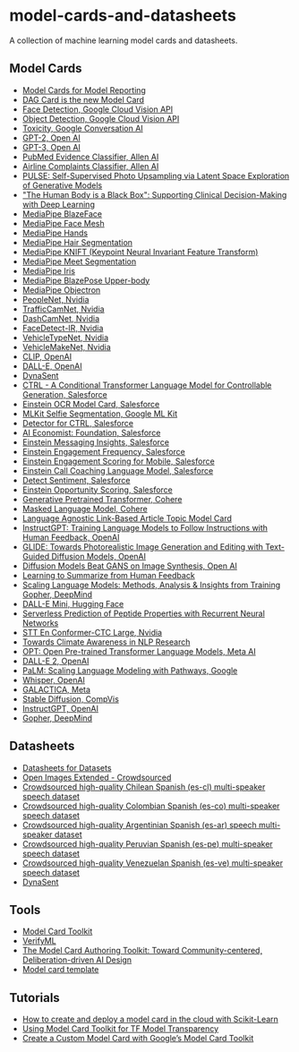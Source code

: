 # model-cards-and-datasheets
A collection of machine learning model cards and datasheets.

## Model Cards
* [Model Cards for Model Reporting][1]
* [DAG Card is the new Model Card][54]
* [Face Detection, Google Cloud Vision API][2]
* [Object Detection, Google Cloud Vision API][3]
* [Toxicity, Google Conversation AI][4]
* [GPT-2, Open AI][5]
* [GPT-3, Open AI][39]
* [PubMed Evidence Classifier, Allen AI][6]
* [Airline Complaints Classifier, Allen AI][7]
* [PULSE: Self-Supervised Photo Upsampling via Latent Space Exploration of Generative Models][10]
* ["The Human Body is a Black Box": Supporting Clinical Decision-Making with Deep Learning][11]
* [MediaPipe BlazeFace][12]
* [MediaPipe Face Mesh][13]
* [MediaPipe Hands][14]
* [MediaPipe Hair Segmentation][15]
* [MediaPipe KNIFT (Keypoint Neural Invariant Feature Transform)][16]
* [MediaPipe Meet Segmentation][31]
* [MediaPipe Iris][32]
* [MediaPipe BlazePose Upper-body][33]
* [MediaPipe Objectron][34]
* [PeopleNet, Nvidia][23]
* [TrafficCamNet, Nvidia][24]
* [DashCamNet, Nvidia][25]
* [FaceDetect-IR, Nvidia][26]
* [VehicleTypeNet, Nvidia][27]
* [VehicleMakeNet, Nvidia][28]
* [CLIP, OpenAI][35]
* [DALL-E, OpenAI][36]
* [DynaSent][37]
* [CTRL - A Conditional Transformer Language Model for Controllable Generation, Salesforce][40]
* [Einstein OCR Model Card, Salesforce][41]
* [MLKit Selfie Segmentation, Google ML Kit][42]
* [Detector for CTRL, Salesforce][43]
* [AI Economist: Foundation, Salesforce][44]
* [Einstein Messaging Insights, Salesforce][45]
* [Einstein Engagement Frequency, Salesforce][46]
* [Einstein Engagement Scoring for Mobile, Salesforce][47]
* [Einstein Call Coaching Language Model, Salesforce][48]
* [Detect Sentiment, Salesforce][49]
* [Einstein Opportunity Scoring, Salesforce][50]
* [Generative Pretrained Transformer, Cohere][51]
* [Masked Language Model, Cohere][52]
* [Language Agnostic Link-Based Article Topic Model Card][55]
* [InstructGPT: Training Language Models to Follow Instructions with Human Feedback, OpenAI][56]
* [GLIDE: Towards Photorealistic Image Generation and Editing with Text-Guided Diffusion Models, OpenAI][57]
* [Diffusion Models Beat GANS on Image Synthesis, Open AI][58]
* [Learning to Summarize from Human Feedback][59]
* [Scaling Language Models: Methods, Analysis & Insights from Training Gopher, DeepMind][60]
* [DALL-E Mini, Hugging Face][62]
* [Serverless Prediction of Peptide Properties with Recurrent Neural Networks][63]
* [STT En Conformer-CTC Large, Nvidia][64]
* [Towards Climate Awareness in NLP Research][65]
* [OPT: Open Pre-trained Transformer Language Models, Meta AI][66]
* [DALL-E 2, OpenAI][67]
* [PaLM: Scaling Language Modeling with Pathways, Google][68]
* [Whisper, OpenAI][70]
* [GALACTICA, Meta][71]
* [Stable Diffusion, CompVis][72]
* [InstructGPT, OpenAI][73]
* [Gopher, DeepMind][75]

## Datasheets
* [Datasheets for Datasets][8]
* [Open Images Extended - Crowdsourced][9]
* [Crowdsourced high-quality Chilean Spanish (es-cl) multi-speaker speech dataset][18]
* [Crowdsourced high-quality Colombian Spanish (es-co) multi-speaker speech dataset][19]
* [Crowdsourced high-quality Argentinian Spanish (es-ar) speech multi-speaker dataset][20]
* [Crowdsourced high-quality Peruvian Spanish (es-pe) multi-speaker speech dataset][21]
* [Crowdsourced high-quality Venezuelan Spanish (es-ve) multi-speaker speech dataset][22]
* [DynaSent][38]

## Tools
* [Model Card Toolkit][17]
* [VerifyML][53]
* [The Model Card Authoring Toolkit: Toward Community-centered, Deliberation-driven AI Design][69]
* [Model card template][74]

## Tutorials
* [How to create and deploy a model card in the cloud with Scikit-Learn][29]
* [Using Model Card Toolkit for TF Model Transparency][30]
* [Create a Custom Model Card with Google’s Model Card Toolkit][61]

[1]: https://arxiv.org/abs/1810.03993
[2]: https://modelcards.withgoogle.com/face-detection
[3]: https://modelcards.withgoogle.com/object-detection
[4]: https://github.com/conversationai/perspectiveapi/blob/main/model-cards/English/toxicity.md
[5]: https://github.com/openai/gpt-2/blob/master/model_card.md
[6]: https://autocat.apps.allenai.org/?uid=35706625-67f6-45e5-933b-d40c4c753a17
[7]: https://autocat.apps.allenai.org/?uid=df78e70e-89a5-40d9-8951-36eff7642dac
[8]: https://arxiv.org/abs/1803.09010
[9]: https://research.google/static/documents/datasets/open-images-extended-crowdsourced.pdf
[10]: https://drive.google.com/file/d/1fV7FsmunjDuRrsn4KYf2Efwp0FNBtcR4/view
[11]: https://arxiv.org/ftp/arxiv/papers/1911/1911.08089.pdf
[12]: https://drive.google.com/file/d/1f39lSzU5Oq-j_OXgS67KfN5wNsoeAZ4V/view
[13]: https://drive.google.com/file/d/1VFC_wIpw4O7xBOiTgUldl79d9LA-LsnA/view
[14]: https://drive.google.com/file/d/14pjkgLl3t3jiTiCFuvWGB-uAX_aVZOS5/view
[15]: https://drive.google.com/file/d/1lPwJ8BD_-3UUor4LayQ0xpa_RIC_hoRh/view
[16]: https://drive.google.com/file/d/1RCdA83a8JDV3ZPS-mtpsV8mTj3r0F9s-/view
[17]: https://github.com/tensorflow/model-card-toolkit
[18]: https://research.google/tools/datasets/chilean-spanish-tts/
[19]: https://research.google/tools/datasets/colombian-spanish-tts/
[20]: https://research.google/tools/datasets/argentinian-spanish-tts/
[21]: https://research.google/tools/datasets/peruvian-spanish-tts/
[22]: https://research.google/tools/datasets/venezuelan-spanish-tts/
[23]: https://catalog.ngc.nvidia.com/orgs/nvidia/teams/tao/models/peoplenet
[24]: https://catalog.ngc.nvidia.com/orgs/nvidia/teams/tao/models/trafficcamnet
[25]: https://catalog.ngc.nvidia.com/orgs/nvidia/teams/tao/models/dashcamnet
[26]: https://catalog.ngc.nvidia.com/orgs/nvidia/teams/tao/models/facedetectir
[27]: https://catalog.ngc.nvidia.com/orgs/nvidia/teams/tao/models/vehicletypenet
[28]: https://catalog.ngc.nvidia.com/orgs/nvidia/teams/tao/models/vehiclemakenet
[29]: https://cloud.google.com/blog/products/ai-machine-learning/create-a-model-card-with-scikit-learn
[30]: https://blog.tensorflow.org/2020/11/using-model-card-toolkit-for-tf-model-transparency.html
[31]: https://drive.google.com/file/d/1WvHxUONoATFJ9JpSgAF7dU_F5V58HItS/view
[32]: https://drive.google.com/file/d/1bsWbokp9AklH2ANjCfmjqEzzxO1CNbMu/view
[33]: https://drive.google.com/file/d/1tW-O4wE0SsluKNE7TLfRUgCxVFopwa1k/view
[34]: https://drive.google.com/file/d/1CMhN7Npdq0Dt2j0_z69mai2-m7oUTRKF/view
[35]: https://github.com/openai/CLIP/blob/main/model-card.md
[36]: https://github.com/openai/DALL-E/blob/master/model_card.md
[37]: https://github.com/cgpotts/dynasent/blob/main/dynasent_modelcard.md
[38]: https://github.com/cgpotts/dynasent/blob/main/dynasent_datasheet.md
[39]: https://github.com/openai/gpt-3/blob/master/model-card.md
[40]: https://github.com/salesforce/ctrl/blob/master/ModelCard.pdf
[41]: https://metamind.readme.io/docs/einstein-ocr-model-card
[42]: https://developers.google.com/ml-kit/images/vision/selfie-segmentation/selfie-model-card.pdf
[43]: https://github.com/salesforce/ctrl-detector/blob/master/ModelCard.pdf
[44]: https://github.com/salesforce/ai-economist/blob/master/Simulation_Card_Foundation_Economic_Simulation_Framework.pdf
[45]: https://help.salesforce.com/articleView?id=sf.mc_anb_einstein_messaging_insights_model_card.htm&type=5
[46]: https://help.salesforce.com/articleView?id=sf.mc_anb_einstein_engagement_frequency_model_card.htm&type=5
[47]: https://help.salesforce.com/articleView?id=sf.mc_anb_einstein_engagement_scoring_for_mobile_model_card.htm&type=5
[48]: https://einstein.ai/pdf/sales-call-coaching.pdf
[49]: https://help.salesforce.com/articleView?id=sf.bi_integrate_transformation_detectSentimentModelCard.htm&type=5
[50]: https://resources.docs.salesforce.com/latest/latest/en-us/sfdc/pdf/salesforce_ai_model_cards.pdf
[51]: https://docs.cohere.ai/generation-card
[52]: https://docs.cohere.ai/representation-card
[53]: https://www.verifyml.com
[54]: https://arxiv.org/abs/2110.13601
[55]: https://meta.wikimedia.org/wiki/User:HTriedman_(WMF)/Language_Agnostic_Link-Based_Article_Topic_Model_Card
[56]: https://github.com/openai/following-instructions-human-feedback/blob/main/model-card.md
[57]: https://github.com/openai/glide-text2im/blob/main/model-card.md
[58]: https://github.com/openai/guided-diffusion/blob/main/model-card.md
[59]: https://github.com/openai/summarize-from-feedback/blob/master/model_card.md
[60]: https://arxiv.org/abs/2112.11446
[61]: https://towardsdatascience.com/create-a-custom-model-card-with-googles-model-card-toolkit-a1e89a7887b5
[62]: https://huggingface.co/dalle-mini/dalle-mini
[63]: https://peptide.bio
[64]: https://catalog.ngc.nvidia.com/orgs/nvidia/teams/nemo/models/stt_en_conformer_ctc_large
[65]: https://arxiv.org/abs/2205.05071
[66]: https://arxiv.org/abs/2205.01068
[67]: https://github.com/openai/dalle-2-preview/blob/main/system-card.md
[68]: https://arxiv.org/abs/2204.02311
[69]: https://www.andrew.cmu.edu/user/hongs/files/facct22-modelcardauthoring.pdf
[70]: https://github.com/openai/whisper/blob/main/model-card.md
[71]: https://github.com/paperswithcode/galai/blob/main/docs/model_card.md
[72]: https://github.com/CompVis/stable-diffusion/blob/main/Stable_Diffusion_v1_Model_Card.md
[73]: https://github.com/openai/following-instructions-human-feedback/blob/main/model-card.md
[74]: https://meta.wikimedia.org/wiki/Machine_learning_models/Model_card_template
[75]: https://arxiv.org/pdf/2112.11446.pdf
